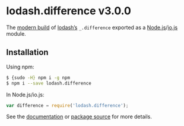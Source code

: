# lodash.difference v3.0.0

The [modern build](https://github.com/lodash/lodash/wiki/Build-Differences) of [lodash’s](https://lodash.com/) `_.difference` exported as a [Node.js](http://nodejs.org/)/[io.js](https://iojs.org/) module.

## Installation

Using npm:

```bash
$ {sudo -H} npm i -g npm
$ npm i --save lodash.difference
```

In Node.js/io.js:

```js
var difference = require('lodash.difference');
```

See the [documentation](https://lodash.com/docs#difference) or [package source](https://github.com/lodash/lodash/blob/3.0.0-npm-packages/lodash.difference) for more details.
